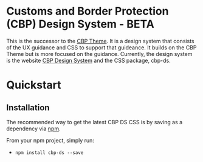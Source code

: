 Customs and Border Protection (CBP) Design System - BETA
==========

This is the successor to the [CBP Theme](https://us-cbp.github.io/cbp-style-guide). It is a design system that consists of the UX guidance and CSS to support that guideance.  It builds on the CBP Theme but is more focused on the guidance.  Currently, the design system is the website [CBP Design System](https://us-cbp.github.io/cbp-theme/design-system) and the CSS package, cbp-ds.

# Quickstart

## Installation
The recommended way to get the latest CBP DS CSS is by saving as a dependency via [npm](https://docs.npmjs.com/getting-started/what-is-npm).  

From your npm project, simply run:  
* `npm install cbp-ds --save`

